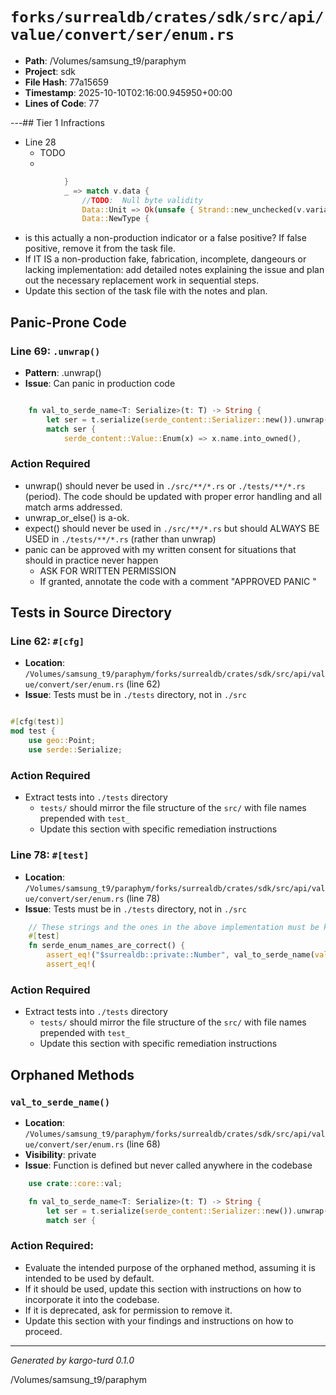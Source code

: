 # `forks/surrealdb/crates/sdk/src/api/value/convert/ser/enum.rs`

- **Path**: /Volumes/samsung_t9/paraphym
- **Project**: sdk
- **File Hash**: 77a15659  
- **Timestamp**: 2025-10-10T02:16:00.945950+00:00  
- **Lines of Code**: 77

---## Tier 1 Infractions 


- Line 28
  - TODO
  - 

```rust
			}
			_ => match v.data {
				//TODO:  Null byte validity
				Data::Unit => Ok(unsafe { Strand::new_unchecked(v.variant.into_owned()) }.into()),
				Data::NewType {
```

- is this actually a non-production indicator or a false positive? If false positive, remove it from the task file.
- If IT IS a non-production fake, fabrication, incomplete, dangeours or lacking implementation: add detailed notes explaining the issue and plan out the necessary replacement work in sequential steps. 
- Update this section of the task file with the notes and plan.

## Panic-Prone Code


### Line 69: `.unwrap()`

- **Pattern**: .unwrap()
- **Issue**: Can panic in production code

```rust

	fn val_to_serde_name<T: Serialize>(t: T) -> String {
		let ser = t.serialize(serde_content::Serializer::new()).unwrap();
		match ser {
			serde_content::Value::Enum(x) => x.name.into_owned(),
```

### Action Required

- unwrap() should never be used in `./src/**/*.rs` or `./tests/**/*.rs` (period). The code should be updated with proper error handling and all match arms addressed.
- unwrap_or_else() is a-ok. 
- expect() should never be used in `./src/**/*.rs` but should ALWAYS BE USED in `./tests/**/*.rs` (rather than unwrap)
- panic can be approved with my written consent for situations that should in practice never happen  
  - ASK FOR WRITTEN PERMISSION
  - If granted, annotate the code with a comment "APPROVED PANIC "

## Tests in Source Directory


### Line 62: `#[cfg]`

- **Location**: `/Volumes/samsung_t9/paraphym/forks/surrealdb/crates/sdk/src/api/value/convert/ser/enum.rs` (line 62)
- **Issue**: Tests must be in `./tests` directory, not in `./src`

```rust

#[cfg(test)]
mod test {
	use geo::Point;
	use serde::Serialize;
```

### Action Required

- Extract tests into `./tests` directory
  - `tests/` should mirror the file structure of the `src/` with file names prepended with `test_`
  - Update this section with specific remediation instructions
  


### Line 78: `#[test]`

- **Location**: `/Volumes/samsung_t9/paraphym/forks/surrealdb/crates/sdk/src/api/value/convert/ser/enum.rs` (line 78)
- **Issue**: Tests must be in `./tests` directory, not in `./src`

```rust
	// These strings and the ones in the above implementation must be kept in sync.
	#[test]
	fn serde_enum_names_are_correct() {
		assert_eq!("$surrealdb::private::Number", val_to_serde_name(val::Number::Int(0)));
		assert_eq!(
```

### Action Required

- Extract tests into `./tests` directory
  - `tests/` should mirror the file structure of the `src/` with file names prepended with `test_`
  - Update this section with specific remediation instructions
  

## Orphaned Methods


### `val_to_serde_name()`

- **Location**: `/Volumes/samsung_t9/paraphym/forks/surrealdb/crates/sdk/src/api/value/convert/ser/enum.rs` (line 68)
- **Visibility**: private
- **Issue**: Function is defined but never called anywhere in the codebase

```rust
	use crate::core::val;

	fn val_to_serde_name<T: Serialize>(t: T) -> String {
		let ser = t.serialize(serde_content::Serializer::new()).unwrap();
		match ser {
```

### Action Required:

- Evaluate the intended purpose of the orphaned method, assuming it is intended to be used by default.
- If it should be used, update this section with instructions on how to incorporate it into the codebase.
- If it is deprecated, ask for permission to remove it.
- Update this section with your findings and instructions on how to proceed.

---

*Generated by kargo-turd 0.1.0*

/Volumes/samsung_t9/paraphym